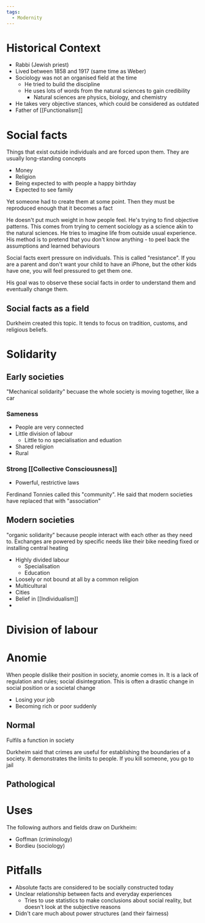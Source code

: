 ```yaml
---
tags:
  - Modernity
---
```


# Historical Context
- Rabbi (Jewish priest)
- Lived between 1858 and 1917 (same time as Weber)
- Sociology was not an organised field at the time
	- He tried to build the discipline
	- He uses lots of words from the natural sciences to gain credibility
		- Natural sciences are physics, biology, and chemistry
- He takes very objective stances, which could be considered as outdated
- Father of [[Functionalism]]

# Social facts
Things that exist outside individuals and are forced upon them. They are usually long-standing concepts

- Money
- Religion
- Being expected to with people a happy birthday
- Expected to see family

Yet someone had to create them at some point. Then they must be reproduced enough that it becomes a fact

He doesn't put much weight in how people feel. He's trying to find objective patterns. This comes from trying to cement sociology as a science akin to the natural sciences. He tries to imagine life from outside usual experience. His method is to pretend that you don't know anything - to peel back the assumptions and learned behaviours

Social facts exert pressure on individuals. This is called "resistance". If you are a parent and don't want your child to have an iPhone, but the other kids have one, you will feel pressured to get them one. 

His goal was to observe these social facts in order to understand them and eventually change them.

## Social facts as a field
Durkheim created this topic. It tends to focus on tradition, customs, and religious beliefs. 


# Solidarity
## Early societies
"Mechanical solidarity" becuase the whole society is moving together, like a car

### Sameness
- People are very connected
- Little division of labour
	- Little to no specialisation and eduation
- Shared religion
- Rural

### Strong [[Collective Consciousness]]
- Powerful, restrictive laws

Ferdinand Tonnies called this "community". He said that modern societies have replaced that with "association"

## Modern societies
"organic solidarity" because people interact with each other as they need to. Exchanges are powered by specific needs like their bike needing fixed or installing central heating

- Highly divided labour
	- Specialisation
	- Education
- Loosely or not bound at all by a common religion
- Multicultural
- Cities
- Belief in [[Individualism]]
- 

# Division of labour

# Anomie
When people dislike their position in society, anomie comes in. It is a lack of regulation and rules; social disintegration. This is often a drastic change in social position or a societal change
- Losing your job
- Becoming rich or poor suddenly

## Normal
Fulfils a function in society

Durkheim said that crimes are useful for establishing the boundaries of a society. It demonstrates the limits to people. If you kill someone, you go to jail

## Pathological

# Uses
The following authors and fields draw on Durkheim:
- Goffman  (criminology)
- Bordieu (sociology)

# Pitfalls
- Absolute facts are considered to be socially constructed today
- Unclear relationship between facts and everyday experiences
	- Tries to use statistics to make conclusions about social reality, but doesn't look at the subjective reasons
- Didn't care much about power structures (and their fairness)